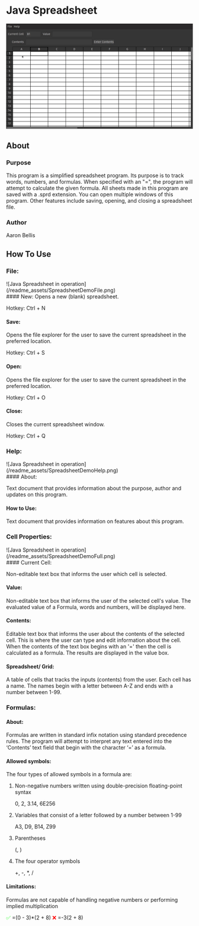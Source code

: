# Java Spreadsheet

![Java Spreadsheet in operation](/readme_assets/JavaSpreadsheetDemo.gif)

## About

### Purpose
This program is a simplified spreadsheet program. Its purpose is to track words, numbers, and formulas. When specified with an "=", the program will attempt to calculate the given formula. All sheets made in this program are saved with a .sprd extension. You can open multiple windows of this program. Other features include saving, opening, and closing a spreadsheet file. 

### Author
Aaron Bellis

## How To Use
### File:
<div style="display:block; margin:auto;">
![Java Spreadsheet in operation](/readme_assets/SpreadsheetDemoFile.png)
</div>
#### New: 
Opens a new (blank) spreadsheet.

Hotkey: Ctrl + N

#### Save:  
Opens the file explorer for the user to save the current spreadsheet in the preferred location.

Hotkey: Ctrl + S

#### Open:  
Opens the file explorer for the user to save the current spreadsheet in the preferred location.

Hotkey: Ctrl + O

#### Close:  
Closes the current spreadsheet window.

Hotkey: Ctrl + Q

### Help:
<div style="display:block; margin:auto;">
![Java Spreadsheet in operation](/readme_assets/SpreadsheetDemoHelp.png)
</div>
#### About:

Text document that provides information about the purpose, author and updates on this program.

#### How to Use:

Text document that provides information on features about this program.

### Cell Properties:
<div style="display:block; margin:auto;">
![Java Spreadsheet in operation](/readme_assets/SpreadsheetDemoFull.png)
</div>
#### Current Cell:

Non-editable text box that informs the user which cell is selected.

#### Value:

Non-editable text box that informs the user of the selected cell's value. The evaluated value of a Formula, words and numbers, will be displayed here.

#### Contents:

Editable text box that informs the user about the contents of the selected cell. This is where the user can type and edit information about the cell. When the contents of the text box begins with an '=' then the cell is calculated as a formula. The results are displayed in the value box.

#### Spreadsheet/ Grid:

A table of cells that tracks the inputs (contents) from the user. Each cell has a name. The names begin with a letter between A-Z and ends with a number between 1-99.

### Formulas: 

#### About:

Formulas are written in standard infix notation using standard precedence rules. The program will attempt to interpret any text entered into the ‘Contents’ text field that begin with the character ‘=’ as a formula.

#### Allowed symbols:

The four types of allowed symbols in a formula are:

1.  Non-negative numbers written using double-precision floating-point syntax
    
    0, 2, 3.14, 6E256
    
2.  Variables that consist of a letter followed by a number between 1-99
    
	   A3, D9, B14, Z99
    
3.  Parentheses
    
	   (, )
    
4.  The four operator symbols
    
	   +, -, *, /

#### Limitations:

Formulas are not capable of handling negative numbers or performing implied multiplication

<span style="color:#00FF00">✅</span>  =(0 - 3)*(2 + 8)
<span style="color:#FF0000">❌ </span> =-3(2 + 8)
